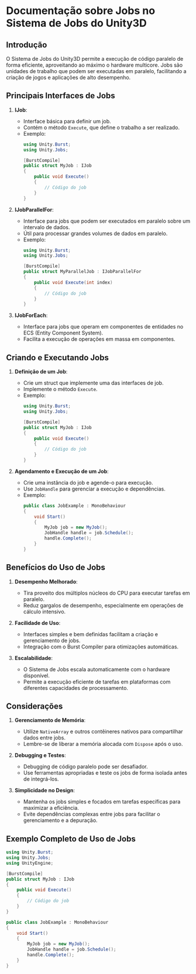
# Documentação sobre Jobs no Sistema de Jobs do Unity3D

## Introdução

O Sistema de Jobs do Unity3D permite a execução de código paralelo de forma eficiente, aproveitando ao máximo o hardware multicore. Jobs são unidades de trabalho que podem ser executadas em paralelo, facilitando a criação de jogos e aplicações de alto desempenho.

## Principais Interfaces de Jobs

1. **IJob**:
   - Interface básica para definir um job.
   - Contém o método `Execute`, que define o trabalho a ser realizado.
   - Exemplo:
     ```csharp
     using Unity.Burst;
     using Unity.Jobs;

     [BurstCompile]
     public struct MyJob : IJob
     {
         public void Execute()
         {
             // Código do job
         }
     }
     ```

2. **IJobParallelFor**:
   - Interface para jobs que podem ser executados em paralelo sobre um intervalo de dados.
   - Útil para processar grandes volumes de dados em paralelo.
   - Exemplo:
     ```csharp
     using Unity.Burst;
     using Unity.Jobs;

     [BurstCompile]
     public struct MyParallelJob : IJobParallelFor
     {
         public void Execute(int index)
         {
             // Código do job
         }
     }
     ```

3. **IJobForEach**:
   - Interface para jobs que operam em componentes de entidades no ECS (Entity Component System).
   - Facilita a execução de operações em massa em componentes.

## Criando e Executando Jobs

1. **Definição de um Job**:
   - Crie um struct que implemente uma das interfaces de job.
   - Implemente o método `Execute`.
   - Exemplo:
     ```csharp
     using Unity.Burst;
     using Unity.Jobs;

     [BurstCompile]
     public struct MyJob : IJob
     {
         public void Execute()
         {
             // Código do job
         }
     }
     ```

2. **Agendamento e Execução de um Job**:
   - Crie uma instância do job e agende-o para execução.
   - Use `JobHandle` para gerenciar a execução e dependências.
   - Exemplo:
     ```csharp
     public class JobExample : MonoBehaviour
     {
         void Start()
         {
             MyJob job = new MyJob();
             JobHandle handle = job.Schedule();
             handle.Complete();
         }
     }
     ```

## Benefícios do Uso de Jobs

1. **Desempenho Melhorado**:
   - Tira proveito dos múltiplos núcleos do CPU para executar tarefas em paralelo.
   - Reduz gargalos de desempenho, especialmente em operações de cálculo intensivo.

2. **Facilidade de Uso**:
   - Interfaces simples e bem definidas facilitam a criação e gerenciamento de jobs.
   - Integração com o Burst Compiler para otimizações automáticas.

3. **Escalabilidade**:
   - O Sistema de Jobs escala automaticamente com o hardware disponível.
   - Permite a execução eficiente de tarefas em plataformas com diferentes capacidades de processamento.

## Considerações

1. **Gerenciamento de Memória**:
   - Utilize `NativeArray` e outros contêineres nativos para compartilhar dados entre jobs.
   - Lembre-se de liberar a memória alocada com `Dispose` após o uso.

2. **Debugging e Testes**:
   - Debugging de código paralelo pode ser desafiador.
   - Use ferramentas apropriadas e teste os jobs de forma isolada antes de integrá-los.

3. **Simplicidade no Design**:
   - Mantenha os jobs simples e focados em tarefas específicas para maximizar a eficiência.
   - Evite dependências complexas entre jobs para facilitar o gerenciamento e a depuração.

## Exemplo Completo de Uso de Jobs

```csharp
using Unity.Burst;
using Unity.Jobs;
using UnityEngine;

[BurstCompile]
public struct MyJob : IJob
{
    public void Execute()
    {
        // Código do job
    }
}

public class JobExample : MonoBehaviour
{
    void Start()
    {
        MyJob job = new MyJob();
        JobHandle handle = job.Schedule();
        handle.Complete();
    }
}
```

